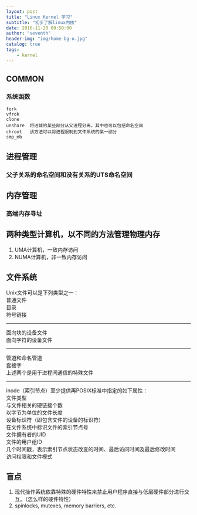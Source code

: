 ```yaml
---
layout: post
title: "Linux Kernel 学习"
subtitle: "初步了解linux内核"
date: 2016-11-20 09:50:00
author: "seventh"
header-img: "img/home-bg-o.jpg"
catalog: true
tags:
    - kernel
---
```


## COMMON

### 系统函数
~~~
fork
vfrok
clone
unshare  将进城的某些部分从父进程分离，其中也可以包括命名空间
chroot   该方法可以将进程限制到文件系统的某一部分
smp_mb
~~~

## 进程管理

### 父子关系的命名空间和没有关系的UTS命名空间

## 内存管理

### 高端内存寻址

## 两种类型计算机，以不同的方法管理物理内存
1. UMA计算机，一致内存访问
2. NUMA计算机，非一致内存访问

## 文件系统
Unix文件可以是下列类型之一：  
普通文件  
目录  
符号链接  

---

面向块的设备文件  
面向字符的设备文件  

---

管道和命名管道  
套接字  
上述两个是用于进程间通信的特殊文件  

---

inode（索引节点）至少提供再POSIX标准中指定的如下属性：  
文件类型  
与文件相关的硬链接个数  
以字节为单位的文件长度  
设备标识符（即包含文件的设备的标识符）  
在文件系统中标识文件的索引节点号  
文件拥有者的UID  
文件的用户组ID  
几个时间戳，表示索引节点状态改变的时间、最后访问时间及最后修改时间  
访问权限和文件模式  

## 盲点

1. 现代操作系统依靠特殊的硬件特性来禁止用户程序直接与低层硬件部分进行交互。（怎么样的硬件特性）
2. spinlocks, mutexes, memory barriers, etc.
